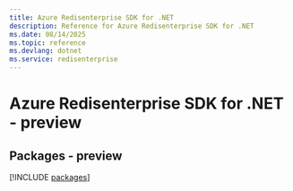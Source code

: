 ```yaml
---
title: Azure Redisenterprise SDK for .NET
description: Reference for Azure Redisenterprise SDK for .NET
ms.date: 08/14/2025
ms.topic: reference
ms.devlang: dotnet
ms.service: redisenterprise
---
```

# Azure Redisenterprise SDK for .NET - preview
## Packages - preview
[!INCLUDE [packages](redisenterprise-index.md)]